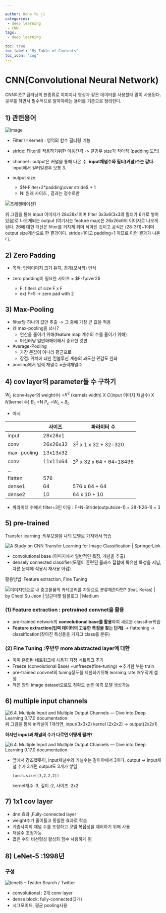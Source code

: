 ```yaml
---

author: Hone Ye ji
categories: 
 - deep learning
 - CNN
tags: 
 - deep learning

toc: true
toc_label: "My Table of Contents"
toc_icon: "cog"
---
```



# CNN(Convolutional Neural Network)
CNN이란? 딥러닝의 한종류로 이미지나 영상과 같은 데이터를 사용할때 많이 사용된다. 공부를 하면서 필수적으로 알아야하는 용어를 기준으로 정리한다.
## 1) 관련용어

![image](https://user-images.githubusercontent.com/45659433/142574822-992c56a2-8e88-4db2-aeb4-d8eb3c920c73.png)

-  Filter (=Kernel) : 영역의 함수 필터링 기능 
- stride: Filter를 적용하기위한 이동간격 -> 클경우 size가 작아짐 (padding 도입)
-  channel :  output은 커널을 통해 나온 수, **input채널수와 필터(커널)수는 같다.** input에서 컬러일경우 보통 3.
- output size:

	-  $N-Filter+2*padding\over stride$ + 1 
	- N: 원래 사이즈 , 결과는 정수로만
	
![프레젠테이션1](https://user-images.githubusercontent.com/45659433/142803365-e8fa5763-14c2-4e49-9518-7ba3dc623381.png)

위 그림을 통해 input 이미지가 28x28x1이며 filter 3x3x6(3x3의 필터가 6개로 쌓여있음)로 나오게되는 output (여기서는 feature map)은 26x26x6의 이미지로 나오게 된다.
26에 대한 계산은 filter를 거치게 되며 작아진 것이고 공식은 (28-3/1)+1이며 output size계산으로 한 결과이다. stride=1이고 padding=1 이므로 이런 결과가 나온다.

## 2) Zero Padding
- 목적: 입력이미지 크기 유지, 경계(모서리) 인식

- zero padding이 필요한 사이즈 = $F-1\over2$ 
	- F: filters of size F x F
	- ex) F=5 -> zero pad with 2

## 3) Max-Pooling
- filter당 하나의 값만 추출 -> 그 중에 가장 큰 값을 적용
- 왜 max-pooling을 쓰나? 
	- 연산을 줄이기 위해(feature map 계수의 수를 줄이기 위해)
	- 머신러닝 일반화해야해서 중요한 것만
- Average-Pooling 
	- 가장 큰값이 아니라 평균으로
	- 장점: 위치에 대한 컨볼루션 계층의 과도한 민감도 완화
- pooling에서 입력 채널수 =출력채널수


## 4) cov layer의 parameter들 수 구하기

$W_c$ (conv-layer의 weight수) =$K^2$ (kernels width) X $C$(input 이미지 채널수) X $N$(kernel 수)
$B_c$ =N
$P_c$ =$W_c +B_c$
- 예시
	
| | 사이즈  |파라미터 수 |
|--|--|--|
|input  | 28x28x1  | |
|conv  |26x26x32  | $3^2$ x 1 x 32 + 32=320 |
|max-pooling  | 13x13x32 ||
|conv  | 11x11x64 |$3^2$ x 32 x 64 + 64=18496|
|...  |  ||
|flatten | 576 ||
|dense1  | 64 |576 x 64 + 64|
|dense2 | 10  |64 x 10 + 10|

* 파라미터 수에서 filter=3인 이유 
: F=N-Stride(outputsize-1) = 28-1(26-1) = 3

## 5) pre-trained

Transfer learning :외부모델을 나의 모델로 가져와서 학습

![A Study on CNN Transfer Learning for Image Classification | SpringerLink](https://media.springernature.com/original/springer-static/image/chp%3A10.1007%2F978-3-319-97982-3_16/MediaObjects/462159_1_En_16_Fig1_HTML.gif)
- convolutional base (이미지에서 일반적인 특징, 개념을 추출) 
- densely connected classifier(모델이 훈련된 클래스 집합에 특유한 특성을 지님, 다른 문제에 적용시 재사용 어렵)

활용방법 :Feature extraction, Fine Tuning

![이미지만으로 내 중고물품의 카테고리를 자동으로 분류해준다면? (feat. Keras) | by Cheol Su Jeon | 당근마켓  팀블로그 | Medium](https://miro.medium.com/max/1400/1*LSaGvgZxxm9qihiSN3ySxQ.png)

### (1) Feature extraction : pretrained convnet을 활용
- pre-trained network의 **convolutional base를 활용**하여 새로운 classifier학습
-  **Feature extraction(입력 데이터의 고유한 특징을 찾는 단계)** $\rightarrow$ flattening $\rightarrow$  classification(찾아진 특성들을 가지고 class를 분류)



### (2) Fine Tuning :후반부 more abstracted layer에 대한
- 이미 훈련된 네트워크에 사용자 지정 네트워크 추가
- Freeze (convolutional Base) +unfreeze(fine-tuning) $\rightarrow$추가한 부분 train
- pre-trained convnet의 tuning정도를 제한하기위해 learning rate 매우작게 설정
- 적은 양의 image dataset으로도 정확도 높은 예측 모델 생성가능
 

## 6) multiple input channels

![6.4. Multiple Input and Multiple Output Channels — Dive into Deep Learning  0.17.0 documentation](https://d2l.ai/_images/conv-multi-in.svg)
위 그림을 통해 in커널이 1개라면, input(3x3x2) kernel (2x2x2) $\rightarrow$ output(2x2x1)


**하지만 input과 채널의 수가 다르면 어떻게 될까?**

![6.4. Multiple Input and Multiple Output Channels — Dive into Deep Learning  0.17.0 documentation](https://d2l.ai/_images/conv-1x1.svg)
- 앞에서 강조했듯이, input채널수와 커널수는 같아야해서 3이다.
output -> input채널 수가 3개면 output도 3개가 쌓임
           
      torch.size([3,2,2,2])
  kernel개수 :3, 깊이 :2, 사이즈 :2x2
## 7) 1x1 cov layer
- dnn 효과 ,Fully-connected layer
- weight수가 줄어들고 동일한 효과로 학습
- 계층사이의 채널 수를 조정하고 모델 복잡성을 제어하기 위해 사용
- 채널수 조정가능
- 많은 수의 비선형성 활성화 함수 사용하게 됨
## 8) LeNet-5 :1998년

### 구성
![lenet5 - Twitter Search / Twitter](https://pbs.twimg.com/media/Ej4cI4IX0AEP7Sh.jpg)


- convolutional : 2개 conv layer
- dense block: fully-connected(3개)
- 시그모이드, 평균 pooling사용
<!--stackedit_data:
eyJoaXN0b3J5IjpbLTM5Mzg1OTk1MywtMjA0MTAyODM5MSwxNz
k0Mjk1NTUwLDIwOTU0NjM0NDAsLTc5MzAwNDEwMywxNjk2MDEz
OTIyLDEyMzgwMzIzMjEsLTc1NzgwNTYyMF19
-->